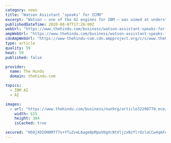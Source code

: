 ```yaml
---
category: news
title: "Watson Assistant ‘speaks’ for ICMR"
excerpt: "Watson – one of the AI engines for IBM – was aimed at understanding human speech, make sense out of it, gain an understanding of the intent behind it, and then come up with a response that ..."
publishedDateTime: 2020-08-07T17:26:00Z
webUrl: "https://www.thehindu.com/business/watson-assistant-speaks-for-icmr/article32298771.ece"
ampWebUrl: "https://www.thehindu.com/business/watson-assistant-speaks-for-icmr/article32298771.ece/amp/"
cdnAmpWebUrl: "https://www-thehindu-com.cdn.ampproject.org/c/s/www.thehindu.com/business/watson-assistant-speaks-for-icmr/article32298771.ece/amp/"
type: article
quality: 59
heat: 59
published: false

provider:
  name: The Hindu
  domain: thehindu.com

topics:
  - IBM AI
  - AI

images:
  - url: "https://www.thehindu.com/business/nun9rg/article32298770.ece/ALTERNATES/LANDSCAPE_615/th08BUSubram-Natarajan"
    width: 615
    height: 384
    isCached: true

secured: "H5OjXDIOH0M777s+YTuZveL6agm8pMpwV0gXcNtVljzxNzYlrOzloCCw4qmFAkj7FVIhutbO7P2tvIYeuIBcLERIXUSvBDgl4DSo252Uf5V756TjS1+nyBVjlcdF2I3zhN2B/S+otp1BMsqduvpF/OZYHG/NY4PcN5RXG5t9UhbPsEAL9DSdBKVtArE4C8lz7ZiSYDRhRs+Jh6f01xWTV/uTnCJI5smtUc7pKCznqgBrjBTG0hUAY/ne29+Fmo/3pFk1eN6+dWzH7hk56KD09WprWoAHjaKRpeh4YHEN+xN+SFKRmBBcoD9gvv/QEeqgZFOIplmpemQZo3XVHSrUJQ==;i/dnh+w1FoGNwS48E7IC+g=="
---
```


